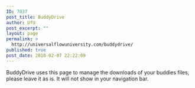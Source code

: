 ```yaml
---
ID: 7037
post_title: BuddyDrive
author: UfU
post_excerpt: ""
layout: page
permalink: >
  http://universalflowuniversity.com/buddydrive/
published: true
post_date: 2018-02-07 22:22:09
---
```

BuddyDrive uses this page to manage the downloads of your buddies files, please leave it as is. It will not show in your navigation bar.